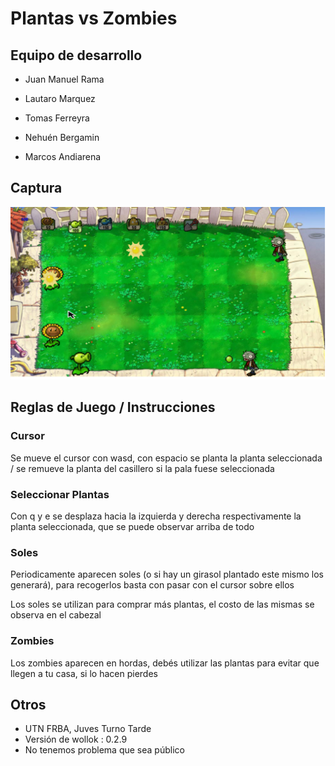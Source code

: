 # Plantas vs Zombies

## Equipo de desarrollo

+ Juan Manuel Rama

+ Lautaro Marquez

+ Tomas Ferreyra

+ Nehuén Bergamin

+ Marcos Andiarena

## Captura

![Captura](captura.png)

## Reglas de Juego / Instrucciones

### Cursor

Se mueve el cursor con wasd, con espacio se planta la planta seleccionada / se remueve la planta del casillero si la pala fuese seleccionada

### Seleccionar Plantas

Con q y e se desplaza hacia la izquierda y derecha respectivamente la planta seleccionada, que se puede observar arriba de todo

### Soles

Periodicamente aparecen soles (o si hay un girasol plantado este mismo los generará), para recogerlos basta con pasar con el cursor sobre ellos

Los soles se utilizan para comprar más plantas, el costo de las mismas se observa en el cabezal

### Zombies

Los zombies aparecen en hordas, debés utilizar las plantas para evitar que llegen a tu casa, si lo hacen pierdes

## Otros

+ UTN FRBA, Juves Turno Tarde
+ Versión de wollok : 0.2.9
+ No tenemos problema que sea público
